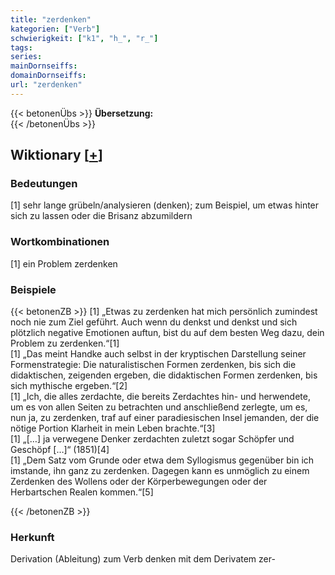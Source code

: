 ```yaml
---
title: "zerdenken"
kategorien: ["Verb"]
schwierigkeit: ["k1", "h_", "r_"]
tags:
series:
mainDornseiffs:
domainDornseiffs:
url: "zerdenken"
---
```


{{< betonenÜbs >}}
**Übersetzung:**  
{{< /betonenÜbs >}}

## Wiktionary [[+](https://de.wiktionary.org/wiki/zerdenken)]

### Bedeutungen
[1] sehr lange grübeln/analysieren (denken); zum Beispiel, um etwas hinter sich zu lassen oder die Brisanz abzumildern  

### Wortkombinationen
[1] ein Problem zerdenken  

### Beispiele
{{< betonenZB >}}
[1] „Etwas zu zerdenken hat mich persönlich zumindest noch nie zum Ziel geführt. Auch wenn du denkst und denkst und sich plötzlich negative Emotionen auftun, bist du auf dem besten Weg dazu, dein Problem zu zerdenken.“[1]  
[1] „Das meint Handke auch selbst in der kryptischen Darstellung seiner Formenstrategie: Die naturalistischen Formen zerdenken, bis sich die didaktischen, zeigenden ergeben, die didaktischen Formen zerdenken, bis sich mythische ergeben.“[2]  
[1] „Ich, die alles zerdachte, die bereits Zerdachtes hin- und herwendete, um es von allen Seiten zu betrachten und anschließend zerlegte, um es, nun ja, zu zerdenken, traf auf einer paradiesischen Insel jemanden, der die nötige Portion Klarheit in mein Leben brachte.“[3]  
[1] „[…] ja verwegene Denker zerdachten zuletzt sogar Schöpfer und Geschöpf […]“ (1851)[4]  
[1] „Dem Satz vom Grunde oder etwa dem Syllogismus gegenüber bin ich imstande, ihn ganz zu zerdenken. Dagegen kann es unmöglich zu einem Zerdenken des Wollens oder der Körperbewegungen oder der Herbartschen Realen kommen.“[5]  

{{< /betonenZB >}}
### Herkunft
Derivation (Ableitung) zum Verb denken mit dem Derivatem zer-  


